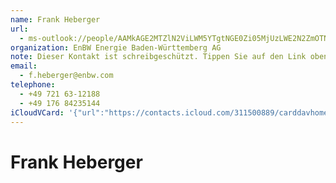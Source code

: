 ```yaml
---
name: Frank Heberger
url:
  - ms-outlook://people/AAMkAGE2MTZlN2ViLWM5YTgtNGE0Zi05MjUzLWE2N2ZmOTNiNzU1NwBGAAAAAAATi9mlcaWmRrOUSDPipn7pBwDaKeY3E0WlQqDBzbWTDvYeAAAAqKThAADHJuMw62o-TK0TKb6l_TD0AABrMTYDAAA=?accountKey=8f7e2b1612c1987325fb966238129f30&accountExportedAt=559252279.911066
organization: EnBW Energie Baden-Württemberg AG
note: Dieser Kontakt ist schreibgeschützt. Tippen Sie auf den Link oben\, um
email:
  - f.heberger@enbw.com
telephone:
  - +49 721 63-12188
  - +49 176 84235144
iCloudVCard: '{"url":"https://contacts.icloud.com/311500889/carddavhome/card/88643E84-FDB9-4EF3-A5C3-A3E1715AF079.vcf","etag":"\"kmfhaqhb\"","data":"BEGIN:VCARD\r\nVERSION:3.0\r\nFN:\r\nN:Heberger;Frank;;;\r\nUID:B8C47FC1-FD57-413D-951B-E5C0158CFB8B\r\nitem2.X-ABLABEL:Outlook\r\nPRODID:-//Apple Inc.//iOS 11.4.1//EN\r\nREV:2025-04-03T22:18:10Z\r\nURL:ms-outlook://people/AAMkAGE2MTZlN2ViLWM5YTgtNGE0Zi05MjUzLWE2N2ZmOTNiNzU\r\n 1NwBGAAAAAAATi9mlcaWmRrOUSDPipn7pBwDaKeY3E0WlQqDBzbWTDvYeAAAAqKThAADHJuMw62\r\n o-TK0TKb6l_TD0AABrMTYDAAA=?accountKey=8f7e2b1612c1987325fb966238129f30&acco\r\n untExportedAt=559252279.911066\r\nORG:EnBW Energie Baden-Württemberg AG;\r\nNOTE:Dieser Kontakt ist schreibgeschützt. Tippen Sie auf den Link oben\\, um\r\nEMAIL:f.heberger@enbw.com\r\nTEL:+49 721 63-12188\r\nTEL:+49 176 84235144\r\nEND:VCARD"}'
---
```

# Frank Heberger